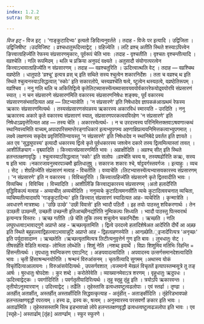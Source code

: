 ```yaml
---
index: 1.2.2
sutra: विज इट्

---
```

_विज इट्_ - विज इट् । 'गाङ्कुटादिभ्यः' इत्यतो ङिदित्यनुवर्तते । तदाह - विजेः पर इत्यादि । उद्विजिता । उद्विजिषीष्ट ।उदविजिष्ट । व्रश्चधातुरूदित्त्वाद्वेट् । ग्रहिज्येति । लटि व्रश्च् अतीति स्थिते शस्याऽपित्त्वेन ङित्त्वात्ग्रहिज्ये॑ति रेफस्य संप्रसारणमृकारः, पूर्वरूपं चेति भावः ।तदाह - वृश्चतीति । वृश्चतः वृश्चन्तीत्यादि । वव्रश्चेति । णलि रूपमिदम् । थलि च प्रक्रिया अनुपदं वक्ष्यते । अतुसादौ संयोगात्परत्वेन कित्त्वाऽभावात्ग्रहिज्ये॑ति न संप्रसारणम् । तदाह  —  वव्रश्चतुरिति । ऊदित्त्वात्थलि वेट् । तदाह  —  वव्रश्चिथ वव्रष्ठेति । धातुपाठे 'व्रश्चू' इत्यत्र व्रस् च् इति सथिते सस्य श्चुत्वेन शकारनिर्देशः । तता च वव्रश्च् थ इति स्थिते श्चुत्वनस्याऽसिद्धत्वात् 'स्कोः' इति सकारलोपे, चस्यव्रश्चे॑ति षत्वे, ष्टुत्वेन थस्यठत्वे, वव्रष्ठेतिरूपम् । वव्रश्चिव । ननु णलि थलि च अकितिद्वित्वे कृतेलिटब्यासस्ये॑त्यब्यासावयवयोर्वकाररेफयोद्र्वयोरपि संप्रसारणं स्यात् । न चन संप्रसारणे संप्रसारण॑मिति वकारस्य संप्रसारणनिषेधः शङ्क्यः, पूर्वं वकारस्य संप्रसारणसंभवादित्यत आह —  लिटभ्यासेति । 'न संप्रसारणे' इति निषेधादेव ज्ञापक#आत्प्रथमं रेफस्य ऋकारः संप्रसारणमित्यर्थः । तस्यसंप्रसारणसंपन्नस्य ऋकारस्य अकारविधं स्मारयति - उरदिति । ननु ऋकारस्य अकारे कृते वकारस्य संप्रसारणं स्यात्, संप्रसारणपरकत्ववविरहेण 'न संप्रसारणे' इति निषेधाऽप्रवृत्तेरित्यत आह —  तस्य चेति । अकारस्येत्यर्थ- । न च उरदत्त्वस्य परिनिमित्तक्तवाऽश्रवणात्कथं स्थानिवत्त्वमिति वाच्यम्,अपादपरिसमाप्तेरङ्गाधिकार॑ इत्यभ्युपगम्य अह्गाक्षिप्रत्ययनिमित्तकत्वाभ्युपगमात् ।लक्ष्ये लक्षणस्य सकृदेव प्रवृत्ति॑रितिन्यायस्तु 'न संप्रसारणे' इति निषेधादेव न स्थानिबेदे प्रवर्तत इति ज्ञायते । अत एव 'सुद्ध्युपास्य' इत्यादौ धकारस्य द्वित्वे कृते पूर्वधकारस्य जश्त्वेन दकारे तस्य द्वित्वमित्यास्तां तावत् । आशीर्लिङ्याग - वृश्च्यादिति । कित्त्वात्संप्रसारणमिति भावः । अव्राक्षीदिति । अव्रश्च् सीत् इति स्थिते हलन्तलक्षणावृद्धिः । श्चुत्वस्याऽसिद्धत्वात् 'स्कोः' इति सलोपः ।व्रश्चे॑ति चस्य षः, तस्यषढो॑रिति कऋः, सस्य ष इति भावः ।नकारजावनुस्वरपञ्चमौ झलिधातुषु । सकारजः शकारः श्चे, र्षाट्टवर्गस्तवर्गजः । इत्याहुः । व्यच । सेट् । शेग्रहिज्ये॑ति संप्रसारणं मत्वाह - विचतीति । वव्याचेति ।लिटभ्यासस्ये॑त्यभ्यासयकारस्य संप्रसारणम् । 'न संप्रसारणे' इति न वकारस्य । विविचतुरिति । कित्त्वात्ग्रहिज्ये॑ति संप्रसारणे कृते द्वितवादीति भावः । विव्यचिथ । विविचिव । विच्यादिति । आशीर्लिङि कित्त्वाद्यकारस्य संप्रसारणम् ।अतो हलादे॑रिति वृद्धिविकल्पं मत्वाह - अव्याचीत् अव्यचीदिति । ननुव्यचेः कुटादित्वमनसी॑ति व्यचेः कुटादित्ववचनात् व्यचिता, व्यचिष्यतीत्यादावपि 'गाङ्कुटादिभ्यः' इति ङित्त्वात् संप्रसारणं स्यादित्यत आह- व्यचेरिति । कृन्मात्रेति । अवधारणे मात्रशब्दः । 'उछि उञ्छे' 'उछी विवासे' इति भ्वादौ पठितौ । इह तयोः पाठस्तु शविकरणार्थः । तेन उञ्छती उञ्छन्ती, उच्छती उच्छन्ती इतिआच्छीनद्यो॑रिति नुम्विकल्पः सिध्यति । भ्वादौ पाठस्तु पित्स्वरार्थ इत्यन्यत्र विस्तरः । ऋच्छ गतीति ।छे चे॑ति तुकि तस्य शचुत्वेन चकानिर्देशः । ऋच्छति । णलि लघूपधत्वाऽभावाद्गुणे अप्राप्ते आह - ऋच्छत्यृतामिति । द्वित्वे उरदत्त्वे हलादिशेषेअत आदे॑रिति दीर्घे आ अच्र्छ इति स्थिते बहुहल्त्वाद्विहल्त्वाऽभावान्नुटि अप्राप्ते आह - द्विहल्ग्रहणस्येति । आनच्र्छेति.॒इजादे॑रित्यत्र 'अनृच्छः' इति पर्युदासादाम्न । ऋच्छतेति ।ऋच्छत्यृता॑मित्यत्र लिटीत्यनुवृत्तेर्न गुण इति बावः । लुभधातुः सेट् ।तीषसहे॑ति वेडिति मत्वाह- लोभिता लोब्धेति । शिशुं नेति ।नशब्द इवार्थे । विप्राः शिशुमिव मतिभिः रिहन्ति = हिंसन्तीत्यर्थः । तृपधातुः श्यन्विकरण एवाऽनिट् । अङपवादत्वादिति । अपवादस्य उत्सर्गसमानदेशत्वादिति भावः । चृती हिंसाश्रन्थनयोरिति । श्रन्थनं विरुआंसनम् । चृततीत्यादि सुगमम् ।अथास्य योकं विचृते॑दित्याआलायनः । विरुआंसयेदित्यर्थः , उपसर्गवशात् ।यजमानो मेखलं विचृतते॑ इत्यापस्तम्बसूत्रे तु तङ् आर्षः । षुरधातुः षोपदेशः । कुर शब्दे । करोतेरेवेति । व्याख्यानमेवाऽत्र शरणम् । वृहूधातुः ऋदुपधः । ऊदित्त्वाद्वेट्कः । पवर्गादिरिति । पवर्गतृतीयादिरित्यर्थः । तृहू स्तृहू तृंहू इति । त्रयोऽपि ऋकारवन्तः । तृतीयोऽनुस्वारवान् । उदित्त्वाद्वेट् । तर्ढेति । तृहेस्तासि ढत्वध्तवष्टुत्वढलोपाः । एवं स्तर्ढा । तृण्ढा । अतर्हीत् अतार्क्षीत्, अस्तर्हीत् अस्तार्क्षीदिति सिद्धवत्कृत्याह - अतृंहीत् - अतार्ङ्क्षीदिति । तृंहेरिडभावपक्षे हलन्तलक्षणवृद्धौ रपरत्वम् । हस्य ढः, ढस्य कः, षत्वम् । अनुस्वारस्य परसवर्णो ङकार इति भावः । अतार्ढामिति । तृहेस्तसस्तामि सिच इडभावपक्षे लोपे हलन्तलक्षणवृद्धौ ढत्वधत्वष्टुत्वढञलोपा इति भावः । एव [स्तृहेः-] अस्तार्ढाम् [तृंहः] अतार्ण्ढाम् । स्फुर स्फुरणे । 